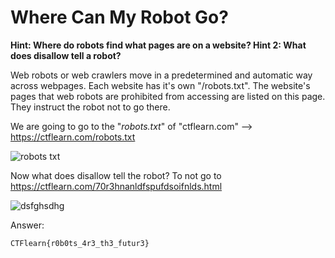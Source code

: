 # Where Can My Robot Go?

**Hint: Where do robots find what pages are on a website? Hint 2: What does disallow tell a robot?**

Web robots or web crawlers move in a predetermined and automatic way across webpages. Each website has it's own "/robots.txt". The website's pages that web robots are prohibited from accessing are listed on this page. They instruct the robot not to go there.

We are going to go to the "*robots.txt*" of "ctflearn.com" -->  https://ctflearn.com/robots.txt

![robots txt](https://user-images.githubusercontent.com/104775174/194734056-e8348e66-1e68-412f-b1cc-3fa0427f5b58.png)

Now what does disallow tell the robot? To not go to https://ctflearn.com/70r3hnanldfspufdsoifnlds.html

![dsfghsdhg](https://user-images.githubusercontent.com/104775174/194734117-6e76f0da-6599-4eb4-977f-2bd79652ddc3.png)

Answer:

```
CTFlearn{r0b0ts_4r3_th3_futur3}
```
